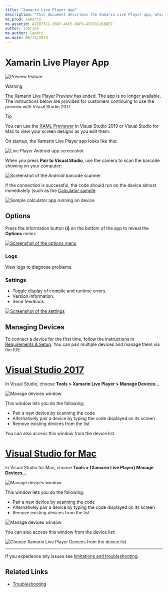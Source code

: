 ```yaml
---
title: "Xamarin Live Player App"
description: "This document describes the Xamarin Live Player app, which can be used to preview code changes live on device. It discusses setup, samples, logs, settings, managing devices, and more."
ms.prod: xamarin
ms.assetid: A7EB73C1-38D7-46C5-9AF6-4C571C168BE7
author: lobrien
ms.author: laobri
ms.date: 06/13/2019
---
```


# Xamarin Live Player App

![Preview feature](~/media/shared/preview.png)

> [!WARNING]
> The Xamarin Live Player Preview has ended. The app is no longer available. The instructions below are provided for customers continuing to use the preview with Visual Studio 2017.

> [!TIP]
> You can use the [XAML Previewer](~/xamarin-forms/xaml/xaml-previewer/index.md) in Visual Studio 2019 or 
> Visual Studio for Mac to view your screen designs as you edit them.

On startup, the Xamarin Live Player app looks like this:

![Live Player Android app screenshot](player-images/app-android-sml.png)

When you press **Pair to Visual Studio**, use the camera to scan the
barcode showing on your computer:

![Screenshot of the Android barcode scanner](player-images/scan-android-sml.png)

If the connection is successful, the code should run on
the device almost immediately (such as the [Calculator sample](https://github.com/xamarin/mobile-samples/tree/master/LivePlayer/BasicCalculator):

![Sample calculator app running on device](player-images/basic-calculator-sml.png)

## Options

Press the information button **(i)** on the bottom of the app to reveal the **Options** menu:

[![Screenshot of the options menu](player-images/options-sml.png)](player-images/options.png#lightbox)

### Logs

View logs to diagnose problems.

### Settings

- Toggle display of compile and runtime errors.
- Version information.
- Send feedback.

[![Screenshot of the settings](player-images/settings-sml.png)](player-images/settings.png#lightbox)

## Managing Devices

To connect a device for the first time, follow the instructions in [Requirements & Setup](~/tools/live-player/install.md). You can pair multiple devices and manage them via the IDE.

# [Visual Studio 2017](#tab/windows)

In Visual Studio, choose **Tools > Xamarin Live Player > Manage Devices...**

![Manage devices window](player-images/manage-tools-menu-vs.png)

This window lets you do the following:

- Pair a new device by scanning the code
- Alternatively pair a device by typing the code displayed on its screen
- Remove existing devices from the list

You can also access this window from the device list.

# [Visual Studio for Mac](#tab/macos)

In Visual Studio for Mac, choose **Tools > (Xamarin Live Player) Manage Devices...**

![Manage devices window](player-images/manage-tools-menu.png)

This window lets you do the following:

- Pair a new device by scanning the code
- Alternatively pair a device by typing the code displayed on its screen
- Remove existing devices from the list

![Manage devices window](player-images/manage.png)

You can also access this window from the device list:

![Choose Xamarin Live Player Devices from the device list](player-images/manage-device-menu.png)

-----

If you experience any issues see [limitations and troubleshooting](~/tools/live-player/troubleshooting.md).

## Related Links

- [Troubleshooting](~/tools/live-player/troubleshooting.md)

